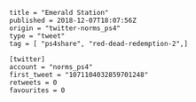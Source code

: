 ```
title = "Emerald Station"
published = 2018-12-07T18:07:56Z
origin = "twitter-norms_ps4"
type = "tweet"
tag = [ "ps4share", "red-dead-redemption-2",]

[twitter]
account = "norms_ps4"
first_tweet = "1071104032859701248"
retweets = 0
favourites = 0
```

<p class='image'><img src='https://mnf.m17s.net/2018/12/07/Dt1TcKqXgAAt1-H.jpg' alt=''></p>

